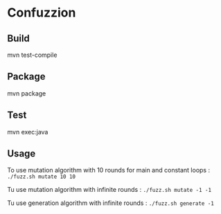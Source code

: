 # Confuzzion

## Build

mvn test-compile

## Package

mvn package

## Test

mvn exec:java

## Usage

To use mutation algorithm with 10 rounds for main and constant loops :
`./fuzz.sh mutate 10 10`

Tu use mutation algorithm with infinite rounds :
`./fuzz.sh mutate -1 -1`

Tu use generation algorithm with infinite rounds :
`./fuzz.sh generate -1`
